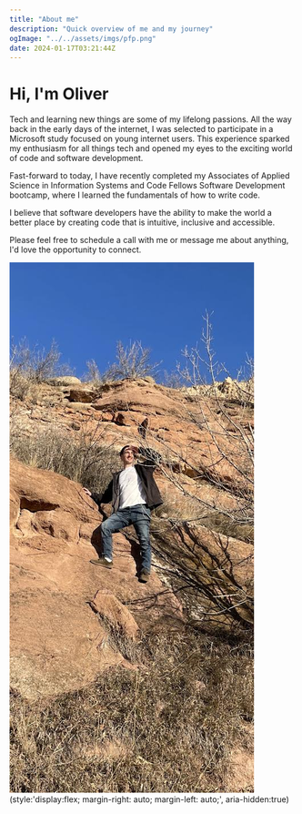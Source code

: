 ```yaml
---
title: "About me"
description: "Quick overview of me and my journey"
ogImage: "../../assets/imgs/pfp.png"
date: 2024-01-17T03:21:44Z
---
```


# Hi, I'm Oliver

Tech and learning new things are some of my lifelong passions. All the way back in the early days of the internet, I was selected to participate in a Microsoft study focused on young internet users. This experience sparked my enthusiasm for all things tech and opened my eyes to the exciting world of code and software development.

Fast-forward to today, I have recently completed my Associates of Applied Science in Information Systems and Code Fellows Software Development bootcamp, where I learned the fundamentals of how to write code.

I believe that software developers have the ability to make the world a better place by creating code that is intuitive, inclusive and accessible.

Please feel free to schedule a call with me or message me about anything, I'd love the opportunity to connect.

![](../../assets/imgs/lookingout.jpg)(style:'display:flex; margin-right: auto; margin-left: auto;', aria-hidden:true)